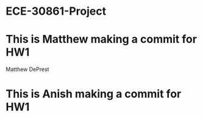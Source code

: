 # ECE-30861-Project
# This is Matthew making a commit for HW1 
Matthew DePrest
# This is Anish making a commit for HW1
